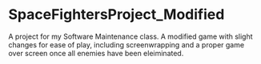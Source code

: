 # SpaceFightersProject_Modified
A project for my Software Maintenance class. A modified game with slight changes for ease of play, including screenwrapping and a proper game over screen once all enemies have been eleiminated.
